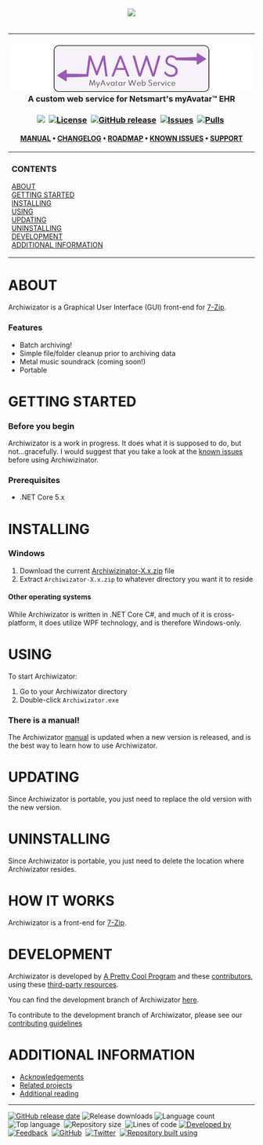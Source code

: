 <!--
  GitHub repository template (b210103)
  https://github.com/APrettyCoolProgram/my-development-environment/tree/master/templates/github/
-->
<h6 align="center">

  <img src="https://img.shields.io/badge/WARNING:-THIS%20IS%20BETA%20SOFTWARE-%23990000?style=for-the-badge">
  
</h6>

***

<h3 align="center">

  <img src="resources/asset/img/logo/maws-logo-800x150.png" alt="MyAvatool Web Service logo" width="800">
  <br>
  A custom web service for Netsmart's myAvatar™ EHR
  <br>

</h3>

<h3 align="center">

  <img src="https://img.shields.io/badge/status-active-brightgreen?style=flat-square">&nbsp;
  [![License](https://img.shields.io/github/license/spectrum-health-systems/my-avatool-web-service?style=flat-square)](https://www.apache.org/licenses/LICENSE-2.0)&nbsp;
  [![GitHub release](https://img.shields.io/github/v/release/spectrum-health-systems/my-avatool-web-service?style=flat-square)](https://github.com/spectrum-health-systems/my-avatool-web-service/releases)&nbsp;
  [![Issues](https://img.shields.io/github/issues/spectrum-health-systems/my-avatool-web-service?style=flat-square)](https://github.com/spectrum-health-systems/my-avatool-web-service/issues)&nbsp;
  [![Pulls](https://img.shields.io/github/issues-pr/spectrum-health-systems/my-avatool-web-service?style=flat-square)](https://github.com/spectrum-health-systems/my-avatool-web-service/pulls)&nbsp;

</h3>

<h4 align="center">

  [MANUAL](doc/manual.md)&nbsp;&bull;&nbsp;[CHANGELOG](doc/changelog.md)&nbsp;&bull;&nbsp;[ROADMAP](doc/roadmap.md)&nbsp;&bull;&nbsp;[KNOWN ISSUES](doc/known-issues.md)&nbsp;&bull;&nbsp;[SUPPORT](doc/support.md)
  <br>

</h4>

<!-- The HTML indentations have to stay this way to work. -->
<table>
<tr>
<td img src="RepositoryData/Asset/Image/Document/README/spacer.png" alt="blank-spacer" width="1000" height="1">

  ### CONTENTS
  [ABOUT](#about)<br>
  [GETTING STARTED](#getting-started)<br>
  [INSTALLING](#installing)<br>
  [USING](#using)<br>
  [UPDATING](#updating)<br>
  [UNINSTALLING](#uninstalling)<br>
  [DEVELOPMENT](#development)<br>
  [ADDITIONAL INFORMATION](#additional-information)<br>

</td>
</tr>
</table>

# ABOUT
Archiwizator is a Graphical User Interface (GUI) front-end for [7-Zip](https://www.7-zip.org/).

### Features
* Batch archiving!
* Simple file/folder cleanup prior to archiving data
* Metal music soundrack (coming soon!)
* Portable

# GETTING STARTED
### Before you begin
Archiwizator is a work in progress. It does what it is supposed to do, but not...gracefully. I would suggest that you take a look at the [known issues](https://github.com/spectrum-health-systems/my-avatool-web-service/blob/development/doc/known-issues.md) before using Archiwizinator.

### Prerequisites
* .NET Core 5.x

# INSTALLING

### Windows
1. Download the current [Archiwizinator-X.x.zip](https://github.com/spectrum-health-systems/my-avatool-web-service/releases/tag/v0.905-beta) file
2. Extract `Archiwizator-X.x.zip` to whatever directory you want it to reside

#### Other operating systems
While Archiwizator is written in .NET Core C#, and much of it is cross-platform, it does utilize WPF technology, and is therefore Windows-only.

# USING
To start Archiwizator:
1. Go to your Archiwizator directory
2. Double-click `Archiwizator.exe`

### There is a manual!
The Archiwizator [manual](https://github.com/spectrum-health-systems/my-avatool-web-service/blob/development/doc/Manual/manual.md) is updated when a new version is released, and is the best way to learn how to use Archiwizator.

# UPDATING
Since Archiwizator is portable, you just need to replace the old version with the new version.

# UNINSTALLING
Since Archiwizator is portable, you just need to delete the location where Archiwizator resides.

# HOW IT WORKS
Archiwizator is a front-end for [7-Zip](https://7-zip.org).

# DEVELOPMENT
Archiwizator is developed by [A Pretty Cool Program](https://aprettycoolprogram.com) and these [contributors](doc/contributors.md), using these [third-party resources](https://github.com/spectrum-health-systems/my-avatool-web-service/blob/development/doc/built-with.md).

You can find the development branch of Archiwizator [here](https://github.com/spectrum-health-systems/my-avatool-web-service/tree/development).

To contribute to the development branch of Archiwizator, please see our [contributing guidelines](doc/contributing.md)

# ADDITIONAL INFORMATION
* [Acknowledgements](doc/acknowledgements.md)
* [Related projects](doc/related-projects.md)
* [Additional reading](doc/additional-reading.md)

***

<!-- DEVELOPMENT FOOTER -->
[![GitHub release date](https://img.shields.io/github/release-date/spectrum-health-systems/my-avatool-web-service?style=flat-square)](https://github.com/spectrum-health-systems/my-avatool-web-service/releases)&nbsp;![Release downloads](https://img.shields.io/github/downloads/spectrum-health-systems/my-avatool-web-service/total?style=flat-square)&nbsp;![Language count](https://img.shields.io/github/languages/count/spectrum-health-systems/my-avatool-web-service?style=flat-square)&nbsp;
![Top language](https://img.shields.io/github/languages/top/spectrum-health-systems/my-avatool-web-service?style=flat-square)&nbsp;
![Repository size](https://img.shields.io/github/repo-size/spectrum-health-systems/my-avatool-web-service?style=flat-square)&nbsp;
![Lines of code](https://img.shields.io/tokei/lines/github/spectrum-health-systems/my-avatool-web-service?style=flat-square)
[![Developed by](https://img.shields.io/badge/developed%20by-a%20pretty%20cool%20program-17806D?style=flat-square)](https://aprettycoolprogram.com)&nbsp;
[![Feedback](https://img.shields.io/badge/feedback@aprettycoolprogram.com-17806D?style=flat-square)](mailto:feedback@aprettycoolprogram.com)&nbsp;
[![GitHub](https://img.shields.io/github/followers/aprettycoolprogram.svg?label=GitHub&style=social)](https://github.com/aprettycoolprogram)&nbsp;
[![Twitter](https://img.shields.io/twitter/follow/aprettycoolprog.svg?label=Twitter&style=social)](https://twitter.com/aprettycoolprog)&nbsp;
[![Repository built using](https://img.shields.io/badge/README%20built%20using-a%20pretty%20cool%20README%20template-17806D.svg)](https://github.com/APrettyCoolProgram/my-development-environment/tree/development/templates/github)
